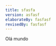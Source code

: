 ```yaml
---
title: sfasfa
version: asfasf
elaborateBy: fasfasf
revisedBy: fasfasf
---
```


Olá mundo <div js="new Date()"></div>